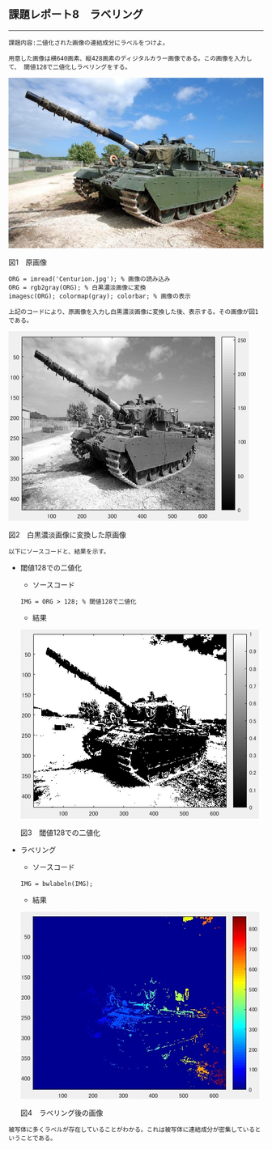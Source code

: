 ## 課題レポート8　ラベリング
---
`
課題内容:二値化された画像の連結成分にラベルをつけよ。
`

`
用意した画像は横640画素、縦428画素のディジタルカラー画像である。この画像を入力して、
閾値128で二値化しラベリングをする。
`

![Centurion](./Centurion.jpg)

図1　原画像

`
ORG = imread('Centurion.jpg'); % 画像の読み込み
`  
`
ORG = rgb2gray(ORG); % 白黒濃淡画像に変換
`  
`
imagesc(ORG); colormap(gray); colorbar; % 画像の表示
`

`
上記のコードにより、原画像を入力し白黒濃淡画像に変換した後、表示する。その画像が図1である。
`

![8-1](./8-1.jpg)

図2　白黒濃淡画像に変換した原画像

`
以下にソースコードと、結果を示す。
`
- 閾値128での二値化
    - ソースコード

    `
    IMG = ORG > 128; % 閾値128で二値化
    `
    - 結果

    ![8-2](./8-2.jpg) 
    
    図3　閾値128での二値化
    
- ラベリング
    - ソースコード

    `
    IMG = bwlabeln(IMG);
    `
    - 結果

    ![8-3](./8-3.jpg)
    
    図4　ラベリング後の画像

`
被写体に多くラベルが存在していることがわかる。これは被写体に連結成分が密集しているということである。
`
